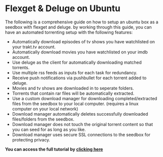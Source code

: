 # Flexget & Deluge on Ubuntu

The following is a comprehensive guide on how to setup an ubuntu box as a seedbox with flexget and deluge. by working through this guide, you can have an automated torrenting setup with the following features:

* Automatically download episodes of tv shows you have watchlisted on your trakt.tv account.
* Automatically download movies you have watchlisted on your imdb account.
* Use deluge as the client for automatically downloading matched torrents.
* Use multiple rss feeds as inputs for each task for redundancy.
* Receive push notifications via pushbullet for each torrent added to deluge.
* Movies and tv shows are downloaded in to seperate folders.
* Torrents that contain rar files will be automatically extracted.
* Use a custom download manager for downloading completed/extracted files from the seedbox to your local computer. (requires a linux computer on your local network)
* Download manager automatically deletes successfully downloaded files/folders from the seedbox.
* Download manager does not touch the original torrent content so that you can seed for as long as you like.
* Download manager uses secure SSL connections to the seedbox for protecting privacy.


<div class="alert alert-info" role="alert">

**You can access the full tutorial by [clicking here](https://djnitehawk.com/flexget.htm)**
</div>